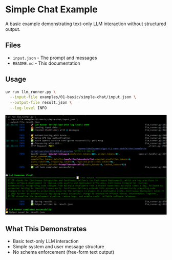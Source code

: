 # Simple Chat Example

A basic example demonstrating text-only LLM interaction without structured output.

## Files
- `input.json` - The prompt and messages
- `README.md` - This documentation

## Usage
```bash
uv run llm_runner.py \
  --input-file examples/01-basic/simple-chat/input.json \
  --output-file result.json \
  --log-level INFO
```

![Simple chat example](./output.png)

## What This Demonstrates
- Basic text-only LLM interaction
- Simple system and user message structure
- No schema enforcement (free-form text output) 